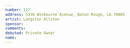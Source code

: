 ```yaml
---
number: 117
address: 5336 Winbourne Avenue, Baton Rouge, LA 70805
artist: Langston Allston
sponsor: 
comments: 
debuted: Private Owner
name: 
---
```

